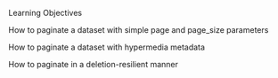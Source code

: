 Learning Objectives

How to paginate a dataset with simple page and page_size parameters

How to paginate a dataset with hypermedia metadata

How to paginate in a deletion-resilient manner
